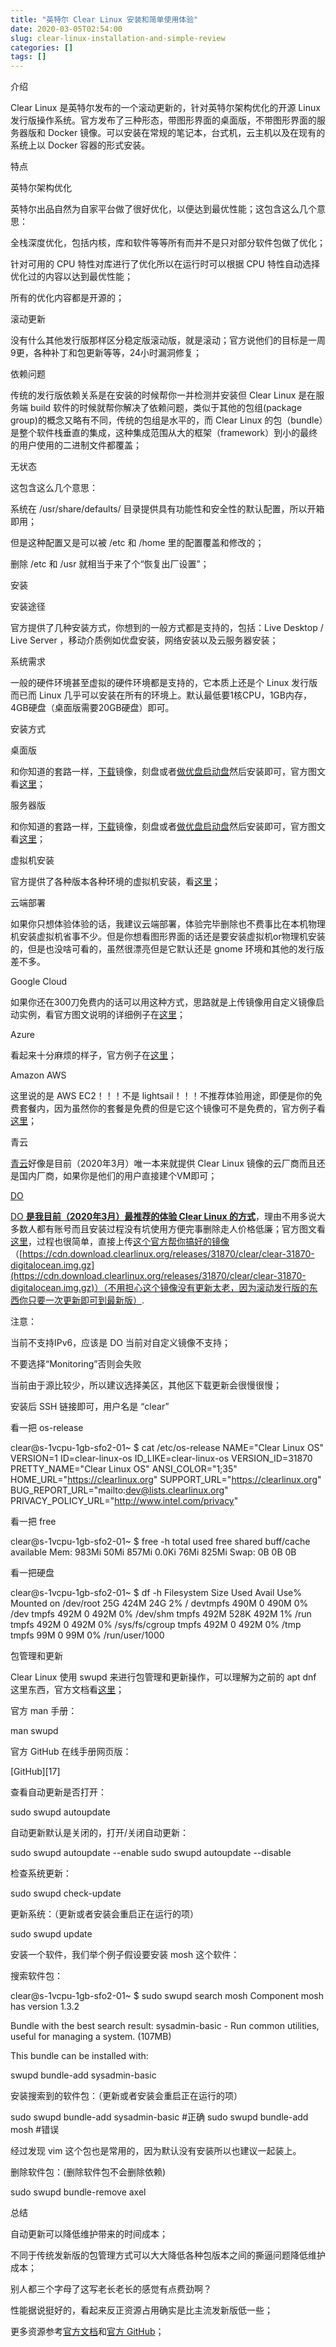```yaml
---
title: "英特尔 Clear Linux 安装和简单使用体验"
date: 2020-03-05T02:54:00
slug: clear-linux-installation-and-simple-review
categories: []
tags: []
---
```


介绍




Clear Linux 是英特尔发布的一个滚动更新的，针对英特尔架构优化的开源 Linux 发行版操作系统。官方发布了三种形态，带图形界面的桌面版，不带图形界面的服务器版和 Docker 镜像。可以安装在常规的笔记本，台式机，云主机以及在现有的系统上以 Docker 容器的形式安装。




特点



英特尔架构优化




英特尔出品自然为自家平台做了很好优化，以便达到最优性能；这包含这么几个意思：





全栈深度优化，包括内核，库和软件等等所有而并不是只对部分软件包做了优化；



针对可用的 CPU 特性对库进行了优化所以在运行时可以根据 CPU 特性自动选择优化过的内容以达到最优性能；



所有的优化内容都是开源的；




滚动更新




没有什么其他发行版那样区分稳定版滚动版，就是滚动；官方说他们的目标是一周9更，各种补丁和包更新等等，24小时漏洞修复；




依赖问题




传统的发行版依赖关系是在安装的时候帮你一并检测并安装但 Clear Linux 是在服务端 build 软件的时候就帮你解决了依赖问题，类似于其他的包组(package group)的概念又略有不同，传统的包组是水平的，而 Clear Linux 的包（bundle）是整个软件栈垂直的集成，这种集成范围从大的框架（framework）到小的最终的用户使用的二进制文件都覆盖；




无状态




这包含这么几个意思：





系统在 /usr/share/defaults/ 目录提供具有功能性和安全性的默认配置，所以开箱即用；



但是这种配置又是可以被 /etc 和 /home 里的配置覆盖和修改的；



删除 /etc 和 /usr 就相当于来了个“恢复出厂设置”；




安装



安装途径




官方提供了几种安装方式，你想到的一般方式都是支持的，包括：Live Desktop / Live Server ，移动介质例如优盘安装，网络安装以及云服务器安装；




系统需求




一般的硬件环境甚至虚拟的硬件环境都是支持的，它本质上还是个 Linux 发行版而已而 Linux 几乎可以安装在所有的环境上。默认最低要1核CPU，1GB内存，4GB硬盘（桌面版需要20GB硬盘）即可。




安装方式



桌面版




和你知道的套路一样，[下载](https://clearlinux.org/downloads)镜像，刻盘或者[做优盘启动盘](https://docs.01.org/clearlinux/latest/get-started/bootable-usb.html#bootable-usb)然后安装即可，官方图文看[这里](https://docs.01.org/clearlinux/latest/get-started/bare-metal-install-desktop.html)；




服务器版




和你知道的套路一样，[下载](https://clearlinux.org/downloads)镜像，刻盘或者[做优盘启动盘](https://docs.01.org/clearlinux/latest/get-started/bootable-usb.html#bootable-usb)然后安装即可，官方图文看[这里](https://docs.01.org/clearlinux/latest/get-started/bare-metal-install-server.html)；




虚拟机安装




官方提供了各种版本各种环境的虚拟机安装，看[这里](https://docs.01.org/clearlinux/latest/get-started/)；




云端部署




如果你只想体验体验的话，我建议云端部署，体验完毕删除也不费事比在本机物理机安装虚拟机省事不少。但是你想看图形界面的话还是要安装虚拟机or物理机安装的，但是也没啥可看的，虽然很漂亮但是它默认还是 gnome 环境和其他的发行版差不多。




Google Cloud




如果你还在300刀免费内的话可以用这种方式，思路就是上传镜像用自定义镜像启动实例，看官方图文说明的详细例子在[这里](https://docs.01.org/clearlinux/latest/get-started/cloud-install/gce.html)；




Azure




看起来十分麻烦的样子，官方例子在[这里](https://docs.01.org/clearlinux/latest/get-started/cloud-install/azure.html)；




Amazon AWS




这里说的是 AWS EC2！！！不是 lightsail！！！不推荐体验用途，即便是你的免费套餐内，因为虽然你的套餐是免费的但是它这个镜像可不是免费的，官方例子看[这里](https://docs.01.org/clearlinux/latest/get-started/cloud-install/aws-web.html)；




青云




[青云](https://www.qingcloud.com/)好像是目前（2020年3月）唯一本来就提供 Clear Linux 镜像的云厂商而且还是国内厂商，如果你是他们的用户直接建个VM即可；




[DO](https://m.do.co/c/7210ed2e262d)




[DO **是我目前（2020年3月）最推荐的体验 Clear Linux 的方式**](https://m.do.co/c/7210ed2e262d)，理由不用多说大多数人都有账号而且安装过程没有坑使用方便完事删除走人价格低廉；官方图文看[这里](https://docs.01.org/clearlinux/latest/get-started/cloud-install/digitalocean.html)，过程也很简单，直接上传[这个官方帮你搞好的镜像](https://cdn.download.clearlinux.org/releases/31870/clear/clear-31870-digitalocean.img.gz)（[https://cdn.download.clearlinux.org/releases/31870/clear/clear-31870-digitalocean.img.gz](https://cdn.download.clearlinux.org/releases/31870/clear/clear-31870-digitalocean.img.gz)）（不用担心这个镜像没有更新太老，因为滚动发行版的东西你只要一次更新即可到最新版）.





注意：





当前不支持IPv6，应该是 DO 当前对自定义镜像不支持；



不要选择“Monitoring”否则会失败



当前由于源比较少，所以建议选择美区，其他区下载更新会很慢很慢；





安装后 SSH 链接即可，用户名是 “clear”





看一把 os-release




clear@s-1vcpu-1gb-sfo2-01~ $ cat /etc/os-release 
NAME="Clear Linux OS"
VERSION=1
ID=clear-linux-os
ID_LIKE=clear-linux-os
VERSION_ID=31870
PRETTY_NAME="Clear Linux OS"
ANSI_COLOR="1;35"
HOME_URL="https://clearlinux.org"
SUPPORT_URL="https://clearlinux.org"
BUG_REPORT_URL="mailto:dev@lists.clearlinux.org"
PRIVACY_POLICY_URL="http://www.intel.com/privacy"




看一把 free




clear@s-1vcpu-1gb-sfo2-01~ $ free -h
              total        used        free      shared  buff/cache   available
Mem:          983Mi        50Mi       857Mi       0.0Ki        76Mi       825Mi
Swap:            0B          0B          0B




看一把硬盘




clear@s-1vcpu-1gb-sfo2-01~ $ df -h
Filesystem      Size  Used Avail Use% Mounted on
/dev/root        25G  424M   24G   2% /
devtmpfs        490M     0  490M   0% /dev
tmpfs           492M     0  492M   0% /dev/shm
tmpfs           492M  528K  492M   1% /run
tmpfs           492M     0  492M   0% /sys/fs/cgroup
tmpfs           492M     0  492M   0% /tmp
tmpfs            99M     0   99M   0% /run/user/1000



包管理和更新




Clear Linux 使用 swupd 来进行包管理和更新操作，可以理解为之前的 apt dnf 这里东西，官方文档看[这里](https://docs.01.org/clearlinux/latest/guides/clear/swupd.html#swupd-guide)；





官方 man 手册：




man swupd




官方 GitHub 在线手册网页版：




&#91;GitHub]&#91;17]




查看自动更新是否打开：




sudo swupd autoupdate




自动更新默认是关闭的，打开/关闭自动更新：




sudo swupd autoupdate --enable
sudo swupd autoupdate --disable




检查系统更新：




sudo swupd check-update




更新系统：（更新或者安装会重启正在运行的项）




sudo swupd update




安装一个软件，我们举个例子假设要安装 mosh 这个软件：





搜索软件包：




clear@s-1vcpu-1gb-sfo2-01~ $ sudo swupd search mosh
Component mosh has version 1.3.2

Bundle with the best search result:
     sysadmin-basic                     - Run common utilities, useful for managing a system.  (107MB) 

This bundle can be installed with:

swupd bundle-add  sysadmin-basic




安装搜索到的软件包：（更新或者安装会重启正在运行的项）




sudo swupd bundle-add  sysadmin-basic #正确
sudo swupd bundle-add  mosh #错误




经过发现 vim 这个包也是常用的，因为默认没有安装所以也建议一起装上。





删除软件包：(删除软件包不会删除依赖)




sudo swupd bundle-remove axel



总结




自动更新可以降低维护带来的时间成本；



不同于传统发新版的包管理方式可以大大降低各种包版本之间的撕逼问题降低维护成本；



别人都三个字母了这写老长老长的感觉有点费劲啊？



性能据说挺好的，看起来反正资源占用确实是比主流发新版低一些；



更多资源参考[官方文档](https://docs.01.org/clearlinux/latest/)和[官方 GitHub](https://github.com/clearlinux)；